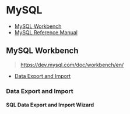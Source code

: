 # MySQL

- [MySQL Workbench](#mysql-workbench)
- [MySQL Reference Manual](./mysql-reference-manual)

## MySQL Workbench

> https://dev.mysql.com/doc/workbench/en/

- [Data Export and Import](#data-export-and-import)

### Data Export and Import

#### SQL Data Export and Import Wizard
